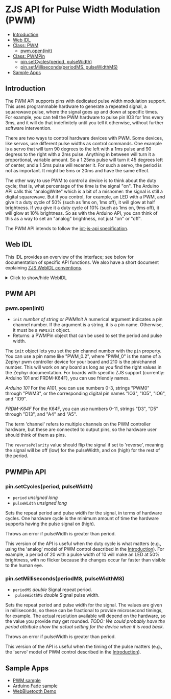 ZJS API for Pulse Width Modulation (PWM)
========================================

* [Introduction](#introduction)
* [Web IDL](#web-idl)
* [Class: PWM](#pwm-api)
  * [pwm.open(init)](#pwmopeninit)
* [Class: PWMPin](#pwmpin-api)
  * [pin.setCycles(period, pulseWidth)](#pinsetcyclesperiod-pulsewidth)
  * [pin.setMilliseconds(periodMS, pulseWidthMS)](#pinsetmillisecondsperiodms-pulsewidthms)
* [Sample Apps](#sample-apps)

Introduction
------------
The PWM API supports pins with dedicated pulse width modulation support. This
uses programmable hardware to generate a repeated signal, a squarewave pulse,
where the signal goes up and down at specific times. For example, you can tell
the PWM hardware to pulse pin IO3 for 1ms every 3ms, and it will do that
indefinitely until you tell it otherwise, without further software intervention.

There are two ways to control hardware devices with PWM. Some devices, like
servos, use different pulse widths as control commands. One example is a servo
that will turn 90 degrees to the left with a 1ms pulse and 90 degress to the
right with a 2ms pulse. Anything in between will turn it a proportional,
variable amount. So a 1.25ms pulse will turn it 45 degrees left of center, and a
1.5ms pulse will recenter it. For such a servo, the period is not as important.
It might be 5ms or 20ms and have the same effect.

The other way to use PWM to control a device is to think about the duty cycle;
that is, what percentage of the time is the signal "on". The Arduino API calls
this "analogWrite" which is a bit of a misnomer: the signal is still a digital
squarewave. But if you control, for example, an LED with a PWM, and give it a
duty cycle of 50% (such as 1ms on, 1ms off), it will glow at half brightness.
If you give it a duty cycle of 10% (such as 1ms on, 9ms off), it will glow at
10% brightness. So as with the Arduino API, you can think of this as a way to
set an "analog" brightness, not just "on" or "off".

The PWM API intends to follow the [iot-js-api specification](https://github.com/intel/iot-js-api/tree/master/board/pwm.md).

Web IDL
-------

This IDL provides an overview of the interface; see below for documentation of
specific API functions.  We also have a short document explaining [ZJS WebIDL conventions](Notes_on_WebIDL.md).
<details>
<summary> Click to show/hide WebIDL</summary>
<pre>
// require returns a PWM object
// var pwm = require('pwm');
<p>
[ReturnFromRequire]
interface PWM {
    PWMPin open((number or string or PWMInit) init);
};<p>
dictionary PWMInit {
    (number or string) pin;
    boolean reversePolarity = false;
};<p>
interface PWMPin {
    void setCycles(unsigned long period, unsigned long pulseWidth);
    void setMilliseconds(double period, double pulseWidth);
};</pre>
</details>

PWM API
-------
### pwm.open(init)

* `init` *number of string or PWMInit* A numerical argument indicates
a pin channel number. If the argument is a string, it is a pin
name. Otherwise, it must be a `PWMInit` object.
* Returns: a PWMPin object that can be used to set the period and
pulse width.

The `init` object lets you set the pin channel number with the `pin`
property.  You can use a pin name like "PWM_0.2", where "PWM_0" is the
name of a Zephyr pwm controller device for your board and 210 is the
pin/channel number. This will work on any board as long as you find
the right values in the Zephyr documentation. For boards with specific
ZJS support (currently: Arduino 101 and FRDM-K64F), you can use
friendly names.

*Arduino 101*
For the A101, you can use numbers 0-3, strings "PWM0" through "PWM3", or the
corresponding digital pin names "IO3", "IO5", "IO6", and "IO9".

*FRDM-K64F*
For the K64F, you can use numbers 0-11, strings "D3", "D5" through "D13",
and "A4" and "A5".

The term 'channel' refers to multiple channels on the PWM controller
hardware, but these are connected to output pins, so the hardware user
should think of them as pins.

The `reversePolarity` value should flip the signal if set to 'reverse', meaning
the signal will be off (low) for the pulseWidth, and on (high) for the
rest of the period.

PWMPin API
----------

### pin.setCycles(period, pulseWidth)
* `period` *unsigned long*
* `pulseWidth` *unsigned long*

Sets the repeat period and pulse width for the signal, in terms of hardware
cycles. One hardware cycle is the minimum amount of time the hardware supports
having the pulse signal on (high).

Throws an error if pulseWidth is greater than period.

This version of the API is useful when the duty cycle is what matters (e.g.,
using the 'analog' model of PWM control described in the
[Introduction](#introduction)). For example, a period of 20 with a pulse width
of 10 will make an LED at 50% brightness, with no flicker because the changes
occur far faster than visible to the human eye.

### pin.setMilliseconds(periodMS, pulseWidthMS)
* `periodMS` *double*  Signal repeat period.
* ` pulseWidthMS` *double* Signal pulse width.

Sets the repeat period and pulse width for the signal. The values are given in
milliseconds, so these can be fractional to provide microsecond
timings, for example.
The actual resolution available will depend on the hardware, so the value you
provide may get rounded.
*TODO: We could probably have the period attribute show the actual setting for
the device when it is read back.*

Throws an error if pulseWidth is greater than period.

This version of the API is useful when the timing of the pulse matters (e.g.,
the 'servo' model of PWM control described in the
[Introduction](#introduction)).

Sample Apps
-----------
* [PWM sample](../samples/PWM.js)
* [Arduino Fade sample](../samples/arduino/basics/Fade.js)
* [WebBluetooth Demo](../samples/WebBluetoothDemo.js)
